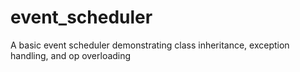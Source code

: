 # event_scheduler
A basic event scheduler demonstrating class inheritance, exception handling, and op overloading
